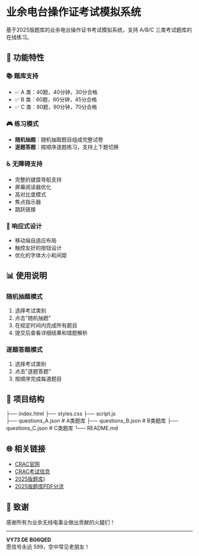 # 业余电台操作证考试模拟系统

基于2025版题库的业余电台操作证书考试模拟系统，支持 A/B/C 三类考试题库的在线练习。

## 🌟 功能特性

### 📚 题库支持
- ✅ A 类：40题，40分钟，30分合格
- ✅ B 类：60题，60分钟，45分合格  
- ✅ C 类：90题，90分钟，70分合格

### 🎮 练习模式
- **随机抽题**：随机抽取题目组成完整试卷
- **逐题答题**：按顺序逐题练习，支持上下题切换

### ♿ 无障碍支持
- 完整的键盘导航支持
- 屏幕阅读器优化
- 高对比度模式
- 焦点指示器
- 跳跃链接

### 📱 响应式设计
- 移动端自适应布局
- 触控友好的按钮设计
- 优化的字体大小和间距

## 📊 使用说明

### 随机抽题模式
1. 选择考试类别
2. 点击"随机抽题"
3. 在规定时间内完成所有题目
4. 提交后查看详细结果和错题解析

### 逐题答题模式
1. 选择考试类别
2. 点击"逐题答题"
3. 按顺序完成每道题目

## 📁 项目结构

├── index.html
├── styles.css
├── script.js  
├── questions_A.json    # A类题库
├── questions_B.json    # B类题库
├── questions_C.json    # C类题库
└── README.md

## 🌐 相关链接

- [CRAC官网](http://www.crac.org.cn)
- [CRAC考试信息](http://82.157.138.16:8091/CRAC/crac/pages/list_examMsg.html)
- [2025版题库](http://82.157.138.16:8091/CRAC/crac/pages/list_examMsg.html))
- [2025版题库PDF分流](https://pan.bg6qed.com/业余电台操作证书考试题库（2025年版）)

## 🤝 致谢

感谢所有为业余无线电事业做出贡献的火腿们！

---

**VY73 DE BG6QED**  
愿信号永远 599，空中常见老朋友！
